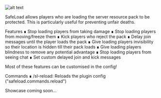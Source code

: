 
![alt text](https://i.ibb.co/PmcCsJP/sl-banner.png)

SafeLoad allows players who are loading the server resource pack to be protected. This is particularly useful for preventing unfair deaths.

Features
∎ Stop loading players from taking damage
∎ Stop loading players from moving/freeze them
∎ Kick players who reject the pack
∎ Delay join messages until the player loads the pack
∎ Give loading players invisibility so their location is hidden till their pack loads
∎ Give loading players blindness to remove any potential advantage
∎ Stop loading players from seeing chat
∎ Set custom delayed join and kick messages

Most of these features can be customised in the config!

Commands
∎ /sl-reload: Reloads the plugin config ("safeload.commands.reload")

Showcase
coming soon...
